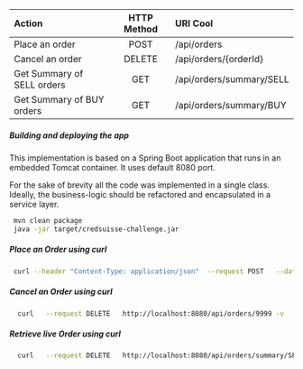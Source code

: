 

| Action                     | HTTP Method   | URI  Cool                |
|:---------------------------|:-------------:|:-------------------------|
| Place an order             |  POST         | /api/orders              |
| Cancel an order            |  DELETE       | /api/orders/{orderId}    |
| Get Summary of SELL orders |  GET          | /api/orders/summary/SELL |
| Get Summary of BUY orders  |  GET          | /api/orders/summary/BUY  |


##### Building and deploying the app
This implementation is based on a Spring Boot application that runs in an embedded Tomcat container.
It uses default 8080 port.

For the sake of brevity all the code was implemented in a single class. Ideally, the business-logic should be refactored
and encapsulated in a service layer.



```bash
 mvn clean package
 java -jar target/credsuisse-challenge.jar
```

##### Place an Order using curl

```bash
 curl --header "Content-Type: application/json"  --request POST   --data '{"userId":"777","orderType":"SELL","coinType":"ETHERIUM","quantity": "99", "price":"9999.99"}'  http://localhost:8080/api/orders -v
```

##### Cancel an Order using curl
```bash
  curl   --request DELETE   http://localhost:8080/api/orders/9999 -v
```

##### Retrieve live Order using curl
```bash
  curl   --request DELETE   http://localhost:8080/api/orders/summary/SELL -v
```
